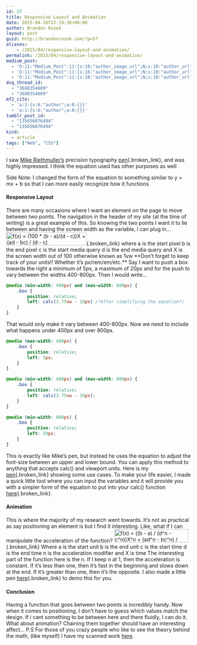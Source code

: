 ```yaml
---
id: 57
title: Responsive Layout and Animation
date: 2015-04-16T22:19:36+00:00
author: Brandon Rozek
layout: post
guid: http://brandonrozek.com/?p=57
aliases:
    - /2015/04/responsive-layout-and-animation/
permalink: /2015/04/responsive-layout-and-animation/
medium_post:
  - 'O:11:"Medium_Post":11:{s:16:"author_image_url";N;s:10:"author_url";N;s:11:"byline_name";N;s:12:"byline_email";N;s:10:"cross_link";N;s:2:"id";N;s:21:"follower_notification";N;s:7:"license";N;s:14:"publication_id";N;s:6:"status";N;s:3:"url";N;}'
  - 'O:11:"Medium_Post":11:{s:16:"author_image_url";N;s:10:"author_url";N;s:11:"byline_name";N;s:12:"byline_email";N;s:10:"cross_link";N;s:2:"id";N;s:21:"follower_notification";N;s:7:"license";N;s:14:"publication_id";N;s:6:"status";N;s:3:"url";N;}'
  - 'O:11:"Medium_Post":11:{s:16:"author_image_url";N;s:10:"author_url";N;s:11:"byline_name";N;s:12:"byline_email";N;s:10:"cross_link";N;s:2:"id";N;s:21:"follower_notification";N;s:7:"license";N;s:14:"publication_id";N;s:6:"status";N;s:3:"url";N;}'
dsq_thread_id:
  - "3688354609"
  - "3688354609"
mf2_cite:
  - 'a:1:{s:6:"author";a:0:{}}'
  - 'a:1:{s:6:"author";a:0:{}}'
tumblr_post_id:
  - "135656876494"
  - "135656876494"
kind:
  - article
tags: ["Web", "CSS"]
---
```

I saw [Mike Riethmuller&#8217;s](http://madebymike.com.au/) precision typography [pen](http://codepen.io/MadeByMike/pen/YPJJYv){.broken_link}, and was highly impressed. I think the equation used has other purposes as well

<!--more-->

Side Note: I changed the form of the equation to something similar to y = mx + b so that I can more easily recognize how it functions

#### Responsive Layout

There are many occasions where I want an element on the page to move between two points. The navigation in the header of my site (at the time of writing) is a great example of this. So knowing the two points I want it to lie between and having the screen width as the variable, I can plug in&#8230; [<img class="aligncenter size-full wp-image-58" src="https://brandonrozek.com/wp-content/uploads/2015/04/responsivelayoutequation.gif" alt="f(x) = (100 * (b - a)/(d - c))X + (ad - bc) / (d - c)" width="219" height="36" />](https://brandonrozek.com/wp-content/uploads/2015/04/responsivelayoutequation.gif){.broken_link} where a is the start pixel b is the end pixel c is the start media query d is the end media query and X is the screen width out of 100 otherwise known as 1vw \*\*Don&#8217;t forget to keep track of your units!! Whether it&#8217;s px/rem/em/etc.\*\* Say I want to push a box towards the right a minimum of 5px, a maximum of 20px and for the push to vary between the widths 400-800px. Then I would write&#8230;

```css
@media (min-width: 400px) and (max-width: 800px) {
    .box {
        position: relative;
        left: calc(3.75vw - 10px) /*After simplifying the equation*/ 
    }
}
```

That would only make it vary between 400-800px. Now we need to include what happens under 400px and over 800px.

```css
@media (max-width: 400px) {
    .box {
        position: relative;
        left: 5px;
    }
}

@media (min-width: 400px) and (max-width: 800px) {
    .box {
        position: relative;
        left: calc(3.75vw - 10px); 
    }
}

@media (min-width: 800px) {
    .box {
        position: relative;
        left: 20px; 
    }
}
```

This is exactly like Mike&#8217;s pen, but instead he uses the equation to adjust the font-size between an upper and lower bound. You can apply this method to anything that accepts calc() and viewport units. Here is my [pen](http://codepen.io/brandonrozek/pen/JoQVEb){.broken_link} showing some use cases. To make your life easier, I made a quick little tool where you can input the variables and it will provide you with a simpler form of the equation to put into your calc() function [here](http://codepen.io/brandonrozek/pen/KpPwGL){.broken_link}.

#### Animation

This is where the majority of my research went towards. It&#8217;s not as practical as say positioning an element is but I find it interesting. Like, what if I can manipulate the acceleration of the function? [<img class="aligncenter size-full wp-image-62" src="https://brandonrozek.com/wp-content/uploads/2015/04/accelerationequation.gif" alt="f(x) = ((b - a) / (d^n - c^n))X^n + (ad^n - bc^n) / (d^n - c^n) " width="202" height="36" />](https://brandonrozek.com/wp-content/uploads/2015/04/accelerationequation.gif){.broken_link} Where a is the start unit b is the end unit c is the start time d is the end time n is the acceleration modifier and X is time The interesting part of the function here is the n. If I keep n at 1, then the acceleration is constant. If it&#8217;s less than one, then it&#8217;s fast in the beginning and slows down at the end. If it&#8217;s greater than one, then it&#8217;s the opposite. I also made a little pen [here](http://codepen.io/brandonrozek/pen/RNzdOV){.broken_link} to demo this for you.

#### Conclusion

Having a function that goes between two points is incredibly handy. Now when it comes to positioning, I don&#8217;t have to guess which values match the design. If i cant something to be between here and there fluidly, I can do it. What about animation? Chaining them together should have an interesting affect&#8230; P.S For those of you crazy people who like to see the theory behind the math, (like myself) I have my scanned work [here](https://brandonrozek.com/2015/04/function-two-points-theory/).